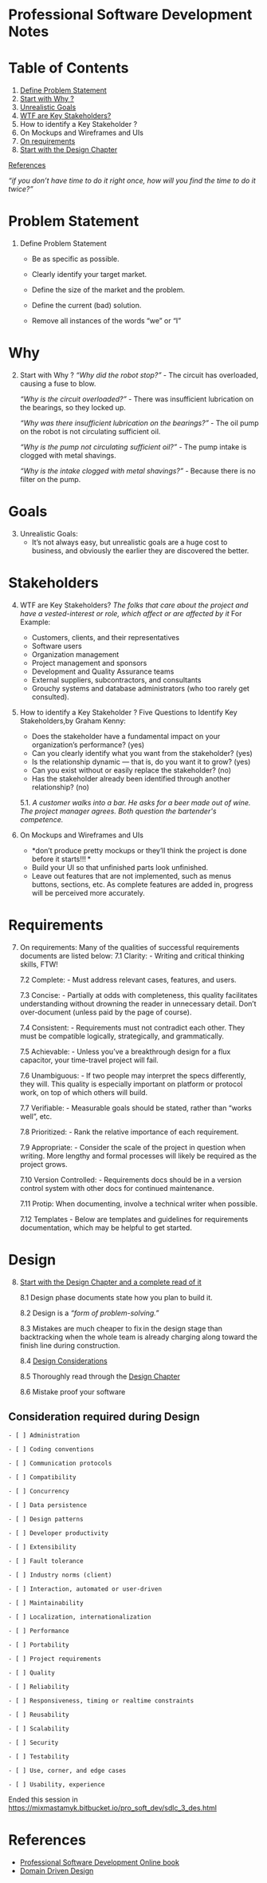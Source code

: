 Professional Software Development Notes
=============================

# Table of Contents
1. [Define Problem Statement](#problem-statement)
2. [Start with Why ?](#why)
3. [Unrealistic Goals](#goals)
4. [WTF are Key Stakeholders?](#stakeholders)
5. How to identify a Key Stakeholder ?
6. On Mockups and Wireframes and UIs
7. [On requirements](#requirements)
8. [Start with the Design Chapter](#design)

[References](#references)

*“if you don’t have time to do it right once, how will you find the time to do it twice?”*

# Problem Statement
1. Define Problem Statement
	- Be as specific as possible.

	- Clearly identify your target market.

	- Define the size of the market and the problem.

	- Define the current (bad) solution.

	- Remove all instances of the words “we” or “I”

# Why
2. Start with Why ?
	*“Why did the robot stop?”*
		-	The circuit has overloaded, causing a fuse to blow.

	*“Why is the circuit overloaded?”*
		-	There was insufficient lubrication on the bearings, so they locked up.

	*“Why was there insufficient lubrication on the bearings?”*
		-	The oil pump on the robot is not circulating sufficient oil.

	*“Why is the pump not circulating sufficient oil?”*
		-	The pump intake is clogged with metal shavings.

	*“Why is the intake clogged with metal shavings?”*
		-	Because there is no filter on the pump.

# Goals
3. Unrealistic Goals:
	- It’s not always easy, but unrealistic goals are a huge cost to business, and obviously the earlier they are discovered the better. 

# Stakeholders
4. WTF are Key Stakeholders?
	*The folks that care about the project and have a vested-interest or role, which affect or are affected by it*
	For Example:
	-	Customers, clients, and their representatives
	-	Software users
	-	Organization management
	-	Project management and sponsors
	-	Development and Quality Assurance teams
	-	External suppliers, subcontractors, and consultants
	-	Grouchy systems and database administrators (who too rarely get consulted).

5. How to identify a Key Stakeholder ?
	Five Questions to Identify Key Stakeholders,by Graham Kenny:

	-	Does the stakeholder have a fundamental impact on your organization’s performance? (yes)
	-	Can you clearly identify what you want from the stakeholder? (yes)
	-	Is the relationship dynamic — that is, do you want it to grow? (yes)
	-	Can you exist without or easily replace the stakeholder? (no)
	-	Has the stakeholder already been identified through another relationship? (no)

	5.1. *A customer walks into a bar. He asks for a beer made out of wine. The project manager agrees.
Both question the bartender's competence.*

6. On Mockups and Wireframes and UIs
	- 	*don’t produce pretty mockups or they’ll think the project is done before it starts!!! *
	-	Build your UI so that unfinished parts look unfinished.
	-	Leave out features that are not implemented, such as menus buttons, sections, etc. 
		As complete features are added in, progress will be perceived more accurately.

# Requirements
7. On requirements:
	Many of the qualities of successful requirements documents are listed below:
	7.1 Clarity:
		- Writing and critical thinking skills, FTW!

	7.2 Complete:
		- Must address relevant cases, features, and users.

	7.3 Concise:
		- Partially at odds with completeness, this quality facilitates understanding without drowning the reader in unnecessary detail. Don’t over-document (unless paid by the page of course).

	7.4 Consistent:
		- Requirements must not contradict each other. They must be compatible logically, strategically, and grammatically.

	7.5 Achievable:
		- Unless you’ve a breakthrough design for a flux capacitor, your time-travel project will fail.

	7.6 Unambiguous:
		- If two people may interpret the specs differently, they will. This quality is especially important on platform or protocol work, on top of which others will build.

	7.7 Verifiable:
		- Measurable goals should be stated, rather than “works well”, etc.

	7.8 Prioritized:
		- Rank the relative importance of each requirement.

	7.9 Appropriate:
		- Consider the scale of the project in question when writing. More lengthy and formal processes will likely be required as the project grows.

	7.10 Version Controlled:
		-	Requirements docs should be in a version control system with other docs for continued maintenance.

	7.11 Protip: When documenting, involve a technical writer when possible.
	
	7.12 Templates
		 - Below are templates and guidelines for requirements documentation, which may be helpful to get started.

# Design
8. [Start with the Design Chapter and a complete read of it](https://mixmastamyk.bitbucket.io/pro_soft_dev/sdlc_3_des.html)
	
	8.1 Design phase documents state how you plan to build it.
	
	8.2 Design is a *“form of problem-solving.”*

	8.3 Mistakes are much cheaper to fix in the design stage than backtracking when the whole team is already charging along toward the finish line during construction.

	8.4 [Design Considerations](https://docs.microsoft.com/en-us/previous-versions/msp-n-p/ee658124(v=pandp.10)?redirectedfrom=MSDN#DesignConsiderations)

	8.5 Thoroughly read through the [Design Chapter](https://mixmastamyk.bitbucket.io/pro_soft_dev/sdlc_3_des.html)

	8.6 Mistake proof your software

## Consideration required during Design

	- [ ] Administration

	- [ ] Coding conventions

	- [ ] Communication protocols

	- [ ] Compatibility

	- [ ] Concurrency

	- [ ] Data persistence

	- [ ] Design patterns

	- [ ] Developer productivity

	- [ ] Extensibility

	- [ ] Fault tolerance

	- [ ] Industry norms (client)

	- [ ] Interaction, automated or user-driven

	- [ ] Maintainability

	- [ ] Localization, internationalization

	- [ ] Performance

	- [ ] Portability

	- [ ] Project requirements

	- [ ] Quality

	- [ ] Reliability

	- [ ] Responsiveness, timing or realtime constraints

	- [ ] Reusability

	- [ ] Scalability

	- [ ] Security

	- [ ] Testability

	- [ ] Use, corner, and edge cases

	- [ ] Usability, experience

Ended this session in https://mixmastamyk.bitbucket.io/pro_soft_dev/sdlc_3_des.html

# References
  - [Professional Software Development Online book](https://mixmastamyk.bitbucket.io/pro_soft_dev/sdlc_2_req.html)
  - [Domain Driven Design](https://stackoverflow.com/questions/1222392/what-is-domain-driven-design-ddd/1222488#1222488)

